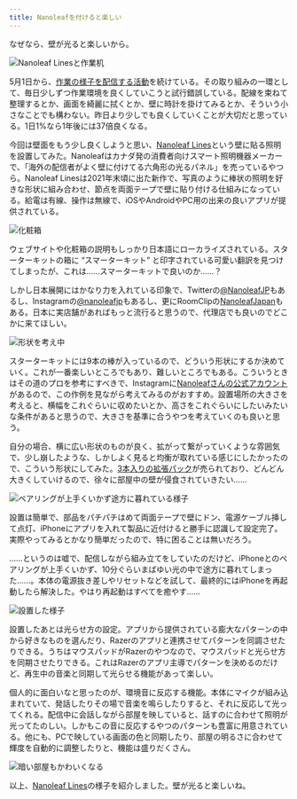 ```yaml
---
title: Nanoleafを付けると楽しい
---
```

なぜなら、壁が光ると楽しいから。

![](https://lh3.googleusercontent.com/docs/ADP-6oHmElbxanSEwDSE4jKBKjrcJ2V07VFUghgUJ1AB8eFXdqWEy5c523rxUnCDc7KmSQEAOSUpei4bnZRQc298rTwYp62OGxxgN_yWCkLnr24QmI_q6d_0PWi9ZlzzXzIbQR2XmOR676NvuXglrLLcTWxV9fPx289MIIFkrWXJm0vnpvKNYzw51iV5pnho-VoUtBZ9YDNxNlPFxIx-H6Toc1nf1ERbRZR-NRA-oGkck86kob_Z5I-CKHnBet4IXKIF4TQzzSoe5U17Nv8Ju42VGFBKddjnkpyy8vPLwnJx3T1NuBV87TC-92zPrthztpV3a-CCnzEJHBP5HFNBddngFAK7jOANS_ZiRElW6xU-otVRCyswd-dtQoBvkKVh01nobhy5ja_LwZVm5GhJRSxB5FyXQVXcqs7EkliHkRBhbWwBob95e7jbd8CAW0--3rjuEBXA7NzQrblr-VNYaSehkDk38hB_WZUUhBVequmfbOklOEAuBJoqwY406UZFzUTdntfNvZHX3fKSv3E6YTvj6u0V0vIZkx8zoX26qVUsSIpMHQnGpyxOairdUE8yf32HkYlsFXzbqezSYN8orW1abQ822F3aT1gk4YGu75DqvOvGPbAhkwCTykLa2-T1quFknAUu_l2sYdumlOtM8MSGomxxDHdwremlUVMl_2d96LZ_0I4zIF8drO-WxnRkaSzbWLqooOX-27SNlalwTgFTR5v-ya5UXUn_iiiP-QgNeHJVu1gl_K-vrNdblou288yKQpbxX7OuvsFuay0ygeaOEVGNh3LbLfUpLe1X6iT18LUMJyzIEqcWA7roU3PG08KVn508ojQX_adyH-MspXFZACenwbxwRT93A88gp1tTCJF5f2M-8uHp5MhryiHH81UAIpdqLJNld8u10nEFl0ZvwMvbC-HO3KLSpB9D4x9zLgiEF9-PW1-nJzHlbw-I2sBcm5CpIvw_nSeQk7OW005odP5adSCS6OOdns_bSpOY59i5sGzR1LQM4MtHMOjx2eQQYQgtXE3oaPdrbtn3MfLepOy-2Ywy9pmdfGaLE9mkGyqAmpmP7U1QLISEUPeZZ57QYoEvgKbu_akEhNvgV-LmdzLVOU9JHoPr62pP5s11peNg9ESJofXcGrssEXn7YR1YdEDh6blbsoK0XBjqHS0IjQdnnmqWV_L8xwV4JL8ZYCOcRGtq611Qzq36WJ4YMZi6288nxcK_A0YlOD4pjHeNndvyEkrbAwU3ueSGbglL3SGF_YzgmQ "Nanoleaf Linesと作業机")

5月1日から、[作業の様子を配信する活動](https://www.youtube.com/c/r7kamura)を続けている。その取り組みの一環として、毎日少しずつ作業環境を良くしていこうと試行錯誤している。配線を束ねて整理するとか、画面を綺麗に拭くとか、壁に時計を掛けてみるとか、そういう小さなことでも構わない。昨日より少しでも良くしていくことが大切だと思っている。1日1%なら1年後には37倍良くなる。

今回は壁面をもう少し良くしようと思い、[Nanoleaf Lines](https://www.amazon.co.jp/dp/B09MS3359S)という壁に貼る照明を設置してみた。Nanoleafはカナダ発の消費者向けスマート照明機器メーカーで、「海外の配信者がよく壁に付けてる六角形の光るパネル」を売っているやつら。Nanoleaf Linesは2021年末頃に出た新作で、写真のように棒状の照明を好きな形状に組み合わせ、節点を両面テープで壁に貼り付ける仕組みになっている。給電は有線、操作は無線で、iOSやAndroidやPC用の出来の良いアプリが提供されている。

![](https://lh3.googleusercontent.com/docs/ADP-6oGcnsVO9SwTa7r35MFp27W2NtuvsFZBKadeJR8odVJHUoCKtabokeCh-r4Qz2L0xTAflYfNw_ElA0Rqtl82XxgwBX76PC0ZRWe9EfPL3DSlL1A6r91vfA4BWRNVtngfCaHr2vxC5iH4KWq49FVMiwlm0wBohgWRO9w-GmgpKU-ExyT3LlaAPIvhoVB-x4kSmnX6nzs1KuKXtXCNXdrAwrzq5DgTFtfT3eriHgGe8Lwkf4IYeqIEsIj0Fia8OWEfEo85_481nNeJ22f_PH4_B_icS23LfFQBE5ZUK4ETYmIq_WZe0ZBOCGWCH5dMGGPBNUqZ1p6VoUudKnV0UakZjVTNoO4C__M6esMVNXVRJb14K6kgK9tUC-2JKkIOfL9m6Bpjx77SlrMettCuxgvxqe3aFl5l4E-QSwmI9vzmBJuqzj1j7Y3UeYv8hCvr_gizZn8ldlMf8KXmtMimhEKHj9mX1AEcUmUck1HWZP582znWkax02lpJp6kHl0rejlDAdi1PJjF1u-VRpz5Ke4v2fVDQEOOdVbdnNgU1N13qsR_pty2xsDC_JxGVWvQ6y3Mn_It_-xj0T0fcu-cHE9PpD4wdppE33mHY0rzEGUHa2eOSMUqb87vnSN0GIEXvwHJfzt7i3b8M6rWaRGqBavg5ZW5Ima21Wq5qs3BjwxiZ_wMaDym8B48oGUsJ07ucGuDelsQtniyb5lvzkPPurrfeyUx_rITFttefwqYg5f4zpqO_a7ZVYfeXA8ghieS_xx68gbkx-yQswglz-3SVA7kmrBv8vadhLU4LmbfFC1qQ3V8fzvDjxbDnOBpRrAxhFt3TV2Wc8EtMMGmmsinbDuyrSj2_UkBcLqFRjsctTkKmuN0lsqdL1GxYMuMzb1wfCUimK3svVvnu_TRLTAQVoTImEFhlNjzmQQQOCC2zb0pJZVhHkwq2PjOuG9CMVHd5Z5ufEDTMQjlGHrvk7wCOaU1J9cbVQy8wh4rCVZO18wAfqfKEhXlLD6EVK_lySZQLRS1LMPSR8upFPYBY_WTF8dvKxfMufd4ADBD7-iYF6GinhFqEoLcKNDMTHVky-oduhLVk63vl7w7pXgYUEjdiSTjJgqeoQzkPweBFn4Fr_1Zos7ssWDLehg6gYaB7D25SDQvo4RimIo7aGCwpj5iTzajjBMmQwKT2KweN2TD2CQ1QCR5t1eNXyctPx6Ght4ytQ_ZHXLXcoQKtSVJjCevkfVhZhBisJ8HlOPAlQ0HhpG6yVErhDyMvNA "化粧箱")

ウェブサイトや化粧箱の説明もしっかり日本語にローカライズされている。スターターキットの箱に “スマーターキット” と印字されている可愛い翻訳を見つけてしまったが、これは……スマーターキットで良いのか……？

しかし日本展開にはかなり力を入れている印象で、Twitterの[@NanoleafJP](https://twitter.com/NanoleafJP)もあるし、Instagramの[@nanoleafjp](https://www.instagram.com/nanoleafjp/)もあるし、更にRoomClipの[NanoleafJapan](https://roomclip.jp/myroom/5824865)もある。日本に実店舗があればもっと流行ると思うので、代理店でも良いのでどこかに来てほしい。

![](https://lh3.googleusercontent.com/docs/ADP-6oGqzVkBmPERxQoJDZwDWB-5gSOi2Ss28cL8eMy4nFED7Yl5in5c5NyOPi2nkeHSz2F4SVeCjDWNjd15o9DMcOhhEBe4u6fG6GUINczQEv3hIeMnFOAA66NQonp3o6eu89jYmYWXdITwVjJBG2con_mPVmD12A4o1feWmsnkVddQuC9tiYtlt2QEfeZFMSQXPiVTe4LCrq0yptwNopIA-c3jIuogUsap2SqlWKHnU1rX8OkqaNL8wg2-xz385YwGV0kCNBd5QNVBUVipqSqtMsQ6QGIasSSX7kXvKSqraOQtWTu5YxbsaL1f3sYazX2Wj3fkqLFc0OjZAw8Q6acy5fC2DtMJGyDi1OFAXCIpNVSqkXViIoMPijatvCmg-tW2TMzDxxl3yD-WL-n2wO__gSbOYld8UoofOFpxib7hD30QmiWkcmuIf7qJrSRHbe126abTnGsvf8jskCCk8j4-GdoRGn559TDWaYIf7gfh2F1Q4iO2m8oiHK7q9Fe8mstYv3E7FYkPyMQnFhZ0kyBOQ7PDa85ujSa-KWu_aKzFdUUty53wf6tOUtElS22q-uGCJLKK1gIyjK-0q203lw-u01xgflaTHjTQ8I53_J8h4Vuiz0UeQ64P7IQFOvuCvZup7a3vJZU6tPfKQHa_8OedHpuaCO9MjLN-j81lfl_XmFJNuvfzas_YkTgCFLblJ1yA2F1xOy3723AApa8sfThPQV7NaxYx5G0a9WLGji-LIWqb2k5NirovBmvtC6OLGp5TKYqMEKMx1r9mIWWyDloxZ5qC5bEymSA9QA0njXNj_9KBKQQWvG6CjpYDKI6U9lQEagrfHJCJbgvnvh_MfOE8rYMPPZGILaHFKRS9k3IUvtHWOinUY-d2ffaqcqIcYpnYi90gf4HApn4WdO8VXeNhiPCDnJ4Z1haKTY2x-D42ljORDWqcVd6YLIIBS-V0WqiRXPHH9NxljlTq1o7yZtX7gXPmpMeJ9E3SIwIislCYwJdCCMyIIf9c-4FIx_TkDV4-VXsFwFGurNz1Me0Y50vEykPDWHHInbJbRBYsg8lWYI0i8DOXwd6Qfd3iTwX2ifDE_9M4IsflH6mbL7zqhhxbntl5PFyCSd0ym3R5csMjzcedB7Scogw1FJUQNKcnfs9qcRivSBbG5gRvsmT5FXtNlDWaQ2XTbW3kldB6wphsG7th94M8t5iNV9ReUbccDKziMN2U4zSY0s2Mf91F4jenQhhNXxU9ihrEVHBbT69eCWX2LTRi "形状を考え中")

スターターキットには9本の棒が入っているので、どういう形状にするか決めていく。これが一番楽しいところでもあり、難しいところでもある。こういうときはその道のプロを参考にすべきで、Instagramに[Nanoleafさんの公式アカウント](https://www.instagram.com/nanoleaf/)があるので、この作例を見ながら考えてみるのがおすすめ。設置場所の大きさを考えると、横幅をこれぐらいに収めたいとか、高さをこれぐらいにしたいみたいな条件があると思うので、大きさを基準に合うやつを考えていくのも良いと思う。

自分の場合、横に広い形状のものが良く、拡がって繋がっていくような雰囲気で、少し崩したような、しかしよく見ると均衡が取れている感じにしたかったので、こういう形状にしてみた。[3本入りの拡張パック](https://www.amazon.co.jp/dp/B09JHSG2R5)が売られており、どんどん大きくしていけるので、徐々に部屋中の壁が侵食されていきたい……

![](https://lh3.googleusercontent.com/docs/ADP-6oFFGpxQKKQb-ZPKg0AwW8ZYYPLwi8Pr7KLmcanIVjgnrjhDT9bM93poBobQ5ExtR9ZY473B7fz37STPY8lqLhGXx1sNIoMdiFnrlk2DV6UsVq-g2kiM9mT4zDHH7i10L_XGCym4JzsAybQWPKX64O-mvAz1YeNmyIpkrm5XcGHkIErt867bHOm7H2JSZzGGxIjS8WfImyuwX7LlKDwcrbXPWMxUOajIM_mYNNEfi7STjoTOSVm1EIHWdKvay851s_JRju9-YnmWMp_nT1Y1pXhdZwnORXac2eKrJhOCdU-tlwxrXx48lgVhB-oxmOXVyc93PSDXNsx389F7JKIzIu-gsfg0aV76iJPxdENqZYJom3T__sSl7_nyjd3vK39cLykVz9heKLjNtUE4Q9R4T4cAkoEH7kvsGHBemm3TEDNclKHY6utX5OennBG5uiRgMUWH3e_C7Qs3PmavjHqjuKqwVkx0tpu4_VpCK3od50Vi5ZREH-etUCAsnW7wLW5p3g5zs84WGkXUlIgdznSljFFDldwDX_0cNZSO0gEkDCm0GQLTorCNITM5IiJ4AAVxt-N9bGpq7iNteYSswiKwXet4hr4JjammltOckcyyHecSxt0ZwDEL-aloGjKcO6RSUXBKqxNqEPBfJUWf3oEQraZrWdasTFcJejXZZZrSzurvTAQGirqYrTWoM-zTZ3CuDd-_0italgdcDC9mbHUhbbk4F0pZ0eteNJ_beEEHm-zLCF4-wMKhgBwUFZJuO-kf-m3bJSLhRAxNR_pTfqIlUpid9BVqvdo2cragGjXjy60_jBGZsPXrtgQOX4GNZ_qNLl-NNNtjvlaPwx1nMX3Jzn_qjj5tQZNp61N0BzBnGp1Y2E1K41RJ-CUs7rRrJUB3uJkYAeeff4rpLc-vxeGkIjSrzxJ3MTn0dS6xvxQrK8I6coHJCho0v8OcnPzQ1eN-oRPrq7_J-kAEJp8U7to64tuCtvDoUtaCUutPrBtUgVLS4s5efWBEIKXkQHStQVwkEhRhnuiw5XyHQ2p71HxO77aKk9v9j1TYqcRJXILo9DwkKAGWCqsJyMQ8hv8GA7ATByvRXOVNulG7oATE-ELi6ntnFgy3V4rzEa6snG-laxVjG-nJAQ2VETjowv0EE4jNa69PdqFPkqNhojeCuIol7p_--tu2v0-XYF3QlyXM88vPd64dadDSLWsPpx2ybz2t_UbrfsrUsPOUEbkP88hEOll84BpON8rpPF0v2RQJRCW6rw61 "ペアリングが上手くいかず途方に暮れている様子")

設置は簡単で、部品をパチパチはめて両面テープで壁にドン、電源ケーブル挿して点灯、iPhoneにアプリを入れて製品に近付けると勝手に認識して設定完了。実際やってみるとかなり簡単だったので、特に困ることは無いだろう。

……というのは嘘で、配信しながら組み立てをしていたのだけど、iPhoneとのペアリングが上手くいかず、10分ぐらいまばゆい光の中で途方に暮れてしまった……。本体の電源抜き差しやリセットなどを試して、最終的にはiPhoneを再起動したら解決した。やはり再起動はすべてを癒やす……

![](https://lh3.googleusercontent.com/docs/ADP-6oHKf88x6a-lKfKmcHIqcfWXmZc1mcruHqwBTAh3EF3P-XpFykPpjYVGSSc-kWSwpr2P5WsxkbSyk4atM7OQyiczU0qiif3KY2Ws8LqoRyr5UJat-hWxISAxHi7Dkbd7Gm4GZwmaE1HT13SNvvRmD5JagF4ki3dGNEVhSY-Xm-CKPE4LIy27HHkedSrFNd-SeeLRRn907tQdPM1DDSCpTs9RDQQ1s7oZMppsHDZCNl85Iyn5jzwS0Oghp7qjAhBz6Jc5r6doltrzL7pDnqM9FoG04XMtRZb63qlLEaHHXy_tIqFrb6Y5SqswAWmXCUlDMZhV66cbW_g6_1z7Cb3Zj83O2744B41NwH0ZiVKMa2GVTgiAFaxT1TVuOGfWwJBWJRfUKIJDsG8AeBjDPvpW7HvhuMRCnzVT2GpB5s0P0lBnSNLcc03ZsZt7arPtBT1QglAvZPAEFZDt5AGAmsfNZb7vxCZ8J-3__AB_MntlColF7f03hYThe8yJ9OfOwz0rMaG3GfKRsn0jzy9RtchEWz7_HViuYw0bfhadwEBgzIJkfiRTYY8SL8QS1z69swHhD3UbWo4Ew8syYpo7oqv2nDSLvoFK_hrnvNzoWSGIOmplrzfzbM35weNNP9vKxfdHQhnN5ZHWZ6QcsFWcaHjSWF4X4BV9h1QyaT1n6vtwL1rTopx1TLnXtsQ8xG_FPrHIqE8bpNQ9L111dv-sIWKEN39T9ru3Wai67TupSHlgZgPMbn3zFq6RwerDPk0KK-RaIbmP2AxXwPmvd5slb9ns35IdftW_rgx8j0JH6XItG7UZ-zkM78wX6cGNnsp1kydWtJJJmDvQrzcJyBlH-T6_v6zkjvCQXigaxa6dG7iBWw4uN-lgqLGDdU5HPxYScQKM_hb49KitcP4F7jVvEGTcPXoFw07Zd4R9IV3qrFRsePrFj35sfexQqBqbysZOtaVWKwql3PGf1x65wo-xY8f6NWTdYETpoQ-xB3CR3RlRirWO8iYjSlSpPoWXCVxpWOq1e7-C-i2HU3Vt5JvDKlfXr0e8EZQDJgsLpoe_T2mMBIEdYJH2r1s2DWvzd3cAAb-i3jwjJcyAhnYJNgVebE-o-HR_Kkjuzn3BRLZAYVRzKgWM6YfpxmIUfT6S0jCCJB28ATQcsZafxUb1fPEAAKk6XMe4yBpF4jQEjNelkiAW2_1a2NDxoNZ1wHmYBoHUr3mvDLAPne7PweUUWJC4pWU66fC7vKXrOFxNVsPssQuKQKlcf0dDgQ "設置した様子")

設置したあとは光らせ方の設定。アプリから提供されている膨大なパターンの中から好きなものを選んだり、Razerのアプリと連携させてパターンを同調させたりできる。うちはマウスパッドがRazerのやつなので、マウスパッドと光らせ方を同期させたりできる。これはRazerのアプリ主導でパターンを決めるのだけど、再生中の音楽と同期して光らせる機能があって楽しい。

個人的に面白いなと思ったのが、環境音に反応する機能。本体にマイクが組み込まれていて、発話したりその場で音楽を鳴らしたりすると、それに反応して光ってくれる。配信中に会話しながら部屋を映していると、話すのに合わせて照明が光ってたのしい。しかもこの音に反応するやつのパターンも豊富に用意されている。他にも、PCで映している画面の色と同期したり、部屋の明るさに合わせて輝度を自動的に調整したりと、機能は盛りだくさん。

![](https://lh3.googleusercontent.com/docs/ADP-6oFfpoL0pLP54bQhZtY2rbLuxBi2Nf6CFFHT6PIeKHvdSBH-VxRsZAi_XNAf76WkbXqvHjuzTw4zRiMcEePo1y-zyDbG3TD_35S0kYa5GBkli1Zu-evVxr_Ma3ofl72w7HPtClJnChj3p6rUzvIuWxRYgdZEzpr8H7rOdYF8S8Be1ZwaLWj51R629RUCQJ8UiMtfn_RK7X9EENICp2hJk84_godYzpHC2OKUrwL25mz4Jcuo6Djvf5IQPyhhfY1R17yl1huK_qjbLHE9-RhKdYxC4crnseNrRJ-Az_LLyAUZ2WTpgDiabo3BsjwhNY1YPQmrtJTaeivFy_EaOHu6YNtGGPLJTRKSK9XKODGt7TGxyo0M8ZSPKsBzhUybFMa3qi4gk6gxHLx0QAejLi5221R5ko_qTF6jsBlSJ_hlxSPRqpoi2hMzJpafhzwx4pl_eUIiq-9jIUa16WNV5MxPya_h1F5HMseHYfTe9Z_c7k9foA8L7aJ_BteCr5ftBazvFus8XWxOzRpMV47mAAVxnRM9-f74hsg554kLaRv1S_ai1cCRd_kBsrOkVKL8NsR2WQ0TROl8GTdSIUJXR8Lru4NZwF9rC08GWKMDWnJLsTFVtK6bV4gvXwMWNDFqOR-QUufTsx936s-Gh7vlpI8xoBOZkMGPb5ZyEljZML7LC-e281O7DOyldjqOQ_xE9LtfYKW1hzrPMTqrcXAGtzXh5ySU1lZpkNY68O27zbmUeQM7tzfxJQI9ob-gj8D2EFLi44ualCQJ23ExKWT8UTgCYVsnceGWP3Kv6zOXNsBJ3RbtYMdG4dbivftkRqeE-44-5fB4j4um9pByTQNpgOzRXVMNvYFgHV3MLrX8rc6Sc2KE4Z1fC-ujYq-1o6Iwvxq0sGz1ycO_AjqqwT2bwGIb3REhMSut268qKM7DAPFiJoGOBCXWisHFYKeY_HIgtTokCxnJF1zvWBN4S7Wmrh8i_wole8y3zh18anHGmA-D3cnT0V1egF4t_96NHpXeqFAnrX9xxigmPAterK8ubiOM7XOp3srHMQ_mafoYinGx-cJQmXt0RQUNZqM5vts1oKH1-2GuynO5D5kaEZJPjK4ebdel3UilX6RTGkuu6YE_XvjiZLDzq_EZ4MHIzbEckZ5UP188Rz3O2NLTGT9nyL8b_AMOoFryThQSSvxZJ3crmjtgFpl9jMfbfRidYaRDBYs7zm6MKvKFi8bQ4HZ2It7qsxP0BYwPpINk5m2OSThE0Q5M_UC6Rg "暗い部屋もかわいくなる")

以上、[Nanoleaf Lines](https://www.amazon.co.jp/dp/B09MS3359S)の様子を紹介しました。壁が光ると楽しいね。
